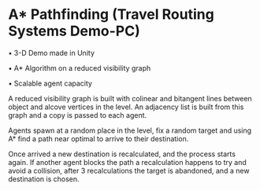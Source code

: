# A* Pathfinding (Travel Routing Systems Demo-PC)

•	3-D Demo made in Unity

•	A* Algorithm on a reduced visibility graph 

•	Scalable agent capacity

A reduced visibility graph is built with colinear and bitangent lines between object and alcove vertices in the level. An adjacency list is built from this graph and a copy is passed to each agent. 

Agents spawn at a random place in the level, fix a random target and using A* find a path near optimal to arrive to their destination. 

Once arrived a new destination is recalculated, and the process starts again. If another agent blocks the path a recalculation happens to try and avoid a collision, after 3 recalculations the target is abandoned, and a new destination is chosen.
